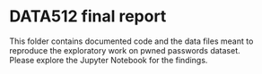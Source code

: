 # DATA512 final report
This folder contains documented code and the data files meant to reproduce the exploratory work on pwned passwords dataset.  
Please explore the Jupyter Notebook for the findings.

